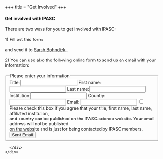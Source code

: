 +++
title = "Get Involved"
+++
<link rel="stylesheet" href="https://use.fontawesome.com/releases/v5.6.3/css/all.css" integrity="sha384-UHRtZLI+pbxtHCWp1t77Bi1L4ZtiqrqD80Kn4Z8NTSRyMA2Fd33n5dQ8lWUE00s/" crossorigin="anonymous">


<section id="contact-form">
  <div class="container">
    <div class="row">
      <div class="col-md-12">
      <h4> Get involved with IPASC </h4>
		  There are two ways for you to get involved with IPASC: <br> <br>
		  1) Fill out this form: <br>
		  <a href="../get_involved_form.pdf" target="_blank"> <i class="fas fa-file fa-7x indent"></i></a>
		  <br>
		  and send it to <a href="mailto:seb53@cam.ac.uk"> Sarah Bohndiek </a>. 
		  <br>   
		  <br>
		  2) You can use also the following online form to send us an email with your information: <br><br>
			<div class="formdiv">
			  <form class="form-style" action="mailto:seb53@cam.ac.uk" method="POST" enctype="text/plain">
				 <fieldset>
					 <legend>Please enter your information</legend>
				   	 <label for="title"> <span>Title:</span> <input class="input-field" type="text" name="title" value="" /></label>
					 <label for="firstname"> <span>First name:</span><input class="input-field" type="text" name="firstname" value="" /></label>
					 <label for="lastname"> <span>Last name:</span><input class="input-field" type="text" name="lastname" value="" /></label>
					 <label for="institution"> <span>Institution:</span><input class="input-field" type="text" name="institution" value="" /></label>
					 <label for="country"> <span>Country: </span><input class="input-field" type="text" name="country" value="" /></label>
					 <label for="email"> <span>Email: </span><input class="input-field" type="text" name="email" value="" /></label>
					 <input class="input-field" type="checkbox" name="can be published on website" value="Yes" />
					 Please check this box if you agree that your title, first name, last name, affiliated institution, <br>
					 and country can be published on the IPASC.science website. Your email address will not be published <br>
					 on the website and is just for being contacted by IPASC members.
					 <br>
					 <input type="submit" value="Send Email">
				  </fieldset>
			  </form>
			</div>
        
      </div>
    </div>
  </div>
</section>